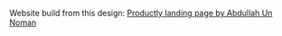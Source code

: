 Website build from this design:
[Productly landing page by Abdullah Un Noman](https://dribbble.com/shots/9558318-Free-Free-Productly-landing-page)